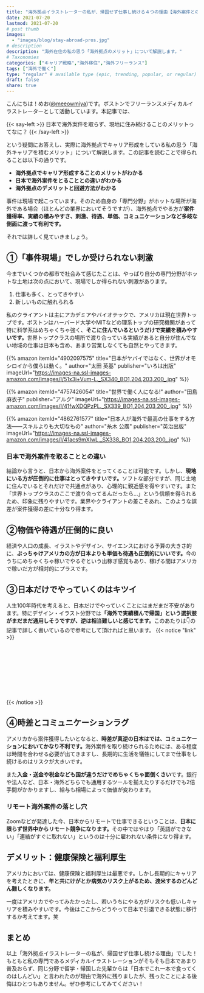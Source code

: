 ```yaml
---
title: "海外拠点イラストレーターの私が、帰国せず仕事し続ける４つの理由【海外案件との違い】"
date: 2021-07-20
lastmod: 2021-07-20
# post thumb
images:
  - "images/blog/stay-abroad-pros.jpg"
# description
description: "海外在住の私の思う「海外拠点のメリット」について解説します。"
# Taxonomies
categories: ["キャリア戦略","海外移住","海外フリーランス"]
tags: ["海外で働く"]
type: "regular" # available type (epic, trending, popular, or regular)
draft: false
share: true
---
```


こんにちは！めお(<u><a href="https://twitter.com/meeowmiya" target="_blank">@meeowmiya</a></u>)です。ボストンでフリーランスメディカルイラストレーターとして活動しています。本記事では、

{{< say-left >}}
日本で海外案件を取らず、現地に住み続けることのメリットってなに？
{{< /say-left >}}

という疑問にお答えし、実際に海外拠点でキャリア形成をしている私の思う「海外キャリアを積むメリット」について解説します。この記事を読むことで得られることは以下の通りです。


* **海外拠点でキャリア形成することのメリットがわかる**
* **日本で海外案件をとることとの違いがわかる**
* **海外拠点のデメリットと回避方法がわかる**


事件は現場で起こっています。そのため自身の「専門分野」がホットな場所が海外である場合（ほとんどの業界においてそうですが）、海外拠点でやる方が<span class="keiko-red">**案件獲得率、実績の積みやすさ、刺激、待遇、単価、コミュニケーションなど多岐な側面に渡って有利です。**</span>

それでは詳しく見ていきましょう。


## ①「事件現場」でしか受けられない刺激

今までいくつかの都市で社会みて感じたことは、やっぱり自分の専門分野がホットな土地は次の点において、現場でしか得られない刺激があります。

1. 仕事も多く、とってきやすい
2. 新しいものに触れられる

私のクライアントは主にアカデミアやバイオテックで、アメリカは現在世界トップです。ボストンはハーバード大学やMITなどの理系トップの研究機関があって特に科学系はめちゃくちゃ強く、<span class="keiko-red">**そこに住んでいるというだけで実績を積みやすいです。**</span>世界トップクラスの場所で渡り合っている実績があると自分が住んでない地域の仕事は日本も含め、あまり営業しなくても自然とやってきます。

{{% amazon 
  itemId="4902097575"
  title="日本がヤバイではなく、世界がオモシロイから僕らは動く。"
  author="太田 英基"
  publisher="いろは出版"
  imageUrl="https://images-na.ssl-images-amazon.com/images/I/51x3j+Vum-L._SX340_BO1,204,203,200_.jpg"
%}}

{{% amazon 
  itemId="4757426054"
  title="世界で働く人になる!"
  author="田島 麻衣子"
  publisher="アルク"
  imageUrl="https://images-na.ssl-images-amazon.com/images/I/41fwXDQPzPL._SX339_BO1,204,203,200_.jpg"
%}}

{{% amazon 
  itemId="4862761577"
  title="日本人が海外で最高の仕事をする方法――スキルよりも大切なもの"
  author="糸木 公廣"
  publisher="英治出版"
  imageUrl="https://images-na.ssl-images-amazon.com/images/I/41acs9mXlwL._SX338_BO1,204,203,200_.jpg"
%}}


### 日本で海外案件を取ることとの違い

結論から言うと、日本から海外案件をとってくることは可能です。しかし、<span class="keiko-red">**現地にいる方が圧倒的に仕事はとってきやすいです。**</span>ソフトな部分ですが、同じ土地に住んでいるとそれだけで共通点があり、心理的に親近感を得やすいです。また「世界トップクラスのここで渡り合ってるんだったら…」という信頼を得られるため、印象に残りやすいです。業界やクライアントの差こそあれ、このような誤差が案件獲得の差に十分なり得ます。


## ②物価や待遇が圧倒的に良い

経済や人口の成長、イラストやデザイン、サイエンスにおける予算の大きさ的に、<span class="keiko-red">**ぶっちゃけアメリカの方が日本よりも単価も待遇も圧倒的にいいです。**</span>今のうちにめちゃくちゃ稼いでやるぞという出稼ぎ感覚もあり、稼げる間はアメリカで稼いだ方が相対的にプラスです。

## ③日本だけでやっていくのはキツイ

人生100年時代を考えると、日本だけでやっていくことにはまだまだ不安があります。特にデザイン・イラスト分野では<span class="keiko-red">**「海外で実績積んで帰国」という選択肢がまだまだ通用しそうですが、逆は相当難しいと感じてます。**</span>このあたりは👇の記事で詳しく書いているので参考にして頂ければと思います。
{{< notice "link" >}}
<div class="iframely-embed"><div class="iframely-responsive" style="height: 140px; padding-bottom: 0;"><a href="https://menglish.jp/post/career-abroad-pros/" data-iframely-url="//cdn.iframe.ly/NMV6rf0?iframe=card-small"></a></div></div><script async src="//cdn.iframe.ly/embed.js" charset="utf-8"></script>
{{< /notice >}}

## ④時差とコミュニケーションラグ

アメリカから案件獲得したいとなると、<span class="keiko-red">**時差が真逆の日本はでは、コミュニケーションにおいてかなり不利です。**</span>海外案件を取り続けられるためには、ある程度は時間を合わせる必要が出てきますし、長期的に生活を犠牲にしてまで仕事をし続けるのはリスクが大きいです。

また<span class="keiko-red">**入金・送金や税金なども国が違うだけでめちゃくちゃ面倒くさい**</span>です。銀行や法人など、日本・海外どちらでも通用するツールを揃えたりするだけでも2倍手間がかかりますし、給与も相場によって価値が変わります。

### リモート海外案件の落とし穴

Zoomなどが発達した今、日本からリモートで仕事できるということは、<span class="keiko-red">**日本に限らず世界中からリモート競争になります。**</span>その中ではやはり「英語ができない」「連絡がすぐに取れない」というのは十分に雇われない条件になり得ます。

## デメリット：健康保険と福利厚生

アメリカにおいては、健康保険と福利厚生は最悪です。しかし長期的にキャリアを考えたときに、<span class="keiko-red">**年と共にけがとか病気のリスク上がるため、渡米するのどんどん難しくなります。**</span>

一度はアメリカでやってみたかったし、若いうちにやる方がリスクも低いしキャリアを積みやすいです。今後はここからどうやって日本で引退できる状態に移行するか考えてます。笑


## まとめ

以上「海外拠点イラストレーターの私が、帰国せず仕事し続ける理由」でした！もともと私の専門であるメディカルイラストレーションがそもそも日本であまり普及おらず、同じ分野で留学・帰国した先輩からは「日本でこれ一本で食ってくのはしんどい」と言われたのが理由で海外に残りましたが、残ったことによる後悔はひとつもありません。ぜひ参考にしてみてください！